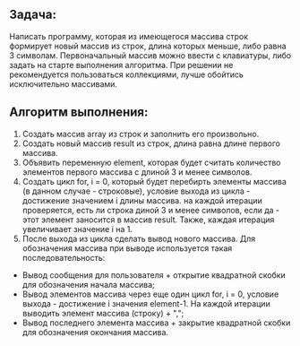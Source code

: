 ## **Задача:** 
Написать программу, которая из имеющегося массива строк формирует новый массив из строк, длина которых меньше, либо равна 3 символам. Первоначальный массив можно ввести с клавиатуры, либо задать на старте выполнения алгоритма. При решении не рекомендуется пользоваться коллекциями, лучше обойтись исключительно массивами.

## **Алгоритм выполнения:**
1. Создать массив array из строк и заполнить его произвольно.
2. Создать новый массив result из строк, длина равна длине первого массива.
3. Объявить переменную element, которая будет считать количество элементов первого массива с длиной 3 и менее символов.
4. Создать цикл for, i = 0, который будет перебирть элементы массива (в данном случае - строковые), условие выхода из цикла - достижение значением i длины массива.
на каждой итерации проверяется, есть ли строка диной 3 и менее символов, если да - этот элемент заносится в массив result. Также, каждая итерация увеличивает значение i на 1.
5. После выхода из цикла сделать вывод нового массива. Для обозначения массива при выводе используется такая последовательность: 
* Вывод сообщения для пользователя + открытие квадратной скобки для обозначения начала массива;
* Вывод элементов массива через еще один цикл for, i = 0, условие выхода - достижение i значения element-1. На каждой итерации выводить элемент массива (строку) + ",";
* Вывод последнего элемента массива + закрытие квадратной скобки для обозначения окончания массива.

